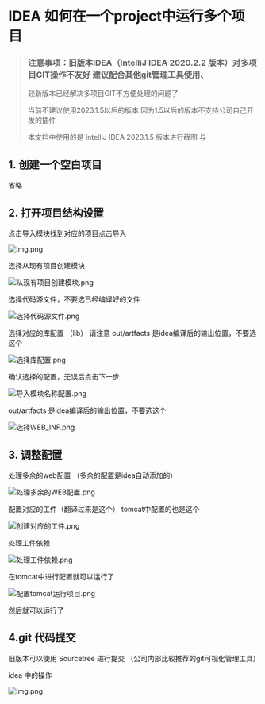 # **IDEA 如何在一个project中运行多个项目**



>
>   ### 注意事项：旧版本IDEA（IntelliJ IDEA 2020.2.2 版本）对多项目GIT操作不友好 建议配合其他git管理工具使用、
> 
> 较新版本已经解决多项目GIT不方便处理的问题了  
> 
> 当前不建议使用2023.1.5以后的版本 因为1.5以后的版本不支持公司自己开发的插件
> 
> 本文档中使用的是 IntelliJ IDEA 2023.1.5 版本进行截图 与



## 1. 创建一个空白项目

省略



## 2. 打开项目结构设置
点击导入模块找到对应的项目点击导入

![img.png](../img/项目结构_导入模块.png)

选择从现有项目创建模块

![从现有项目创建模块.png](..%2Fimg%2F%E4%BB%8E%E7%8E%B0%E6%9C%89%E9%A1%B9%E7%9B%AE%E5%88%9B%E5%BB%BA%E6%A8%A1%E5%9D%97.png)

选择代码源文件，不要选已经编译好的文件

![选择代码源文件.png](..%2Fimg%2F%E9%80%89%E6%8B%A9%E4%BB%A3%E7%A0%81%E6%BA%90%E6%96%87%E4%BB%B6.png)

选择对应的库配置 （lib） 请注意 out/artfacts 是idea编译后的输出位置，不要选这个

![选择库配置.png](..%2Fimg%2F%E9%80%89%E6%8B%A9%E5%BA%93%E9%85%8D%E7%BD%AE.png)

确认选择的配置，无误后点击下一步

![导入模块名称配置.png](..%2Fimg%2F%E5%AF%BC%E5%85%A5%E6%A8%A1%E5%9D%97%E5%90%8D%E7%A7%B0%E9%85%8D%E7%BD%AE.png)

out/artfacts 是idea编译后的输出位置，不要选这个

![选择WEB_INF.png](..%2Fimg%2F%E9%80%89%E6%8B%A9WEB_INF.png)

## 3. 调整配置

处理多余的web配置 （多余的配置是idea自动添加的）

![处理多余的WEB配置.png](..%2Fimg%2F%E5%A4%84%E7%90%86%E5%A4%9A%E4%BD%99%E7%9A%84WEB%E9%85%8D%E7%BD%AE.png)

配置对应的工件（翻译过来是这个） tomcat中配置的也是这个

![创建对应的工件.png](..%2Fimg%2F%E5%88%9B%E5%BB%BA%E5%AF%B9%E5%BA%94%E7%9A%84%E5%B7%A5%E4%BB%B6.png)

处理工件依赖

![处理工件依赖.png](..%2Fimg%2F%E5%A4%84%E7%90%86%E5%B7%A5%E4%BB%B6%E4%BE%9D%E8%B5%96.png)

在tomcat中进行配置就可以运行了

![配置tomcat运行项目.png](..%2Fimg%2F%E9%85%8D%E7%BD%AEtomcat%E8%BF%90%E8%A1%8C%E9%A1%B9%E7%9B%AE.png)

然后就可以运行了

## 4.git 代码提交

旧版本可以使用 Sourcetree 进行提交 （公司内部比较推荐的git可视化管理工具）

idea 中的操作

![img.png](../img/ideaGit管理.png)